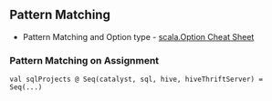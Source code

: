 ## Pattern Matching

* Pattern Matching and Option type - [scala.Option Cheat Sheet](http://blog.tmorris.net/posts/scalaoption-cheat-sheet/)

### Pattern Matching on Assignment

```
val sqlProjects @ Seq(catalyst, sql, hive, hiveThriftServer) = Seq(...)
```
